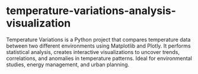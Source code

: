 # temperature-variations-analysis-visualization
Temperature Variations is a Python project that compares temperature data between two different environments using Matplotlib and Plotly. It performs statistical analysis, creates interactive visualizations to uncover trends, correlations, and anomalies in temperature patterns. Ideal for environmental studies, energy management, and urban planning.
